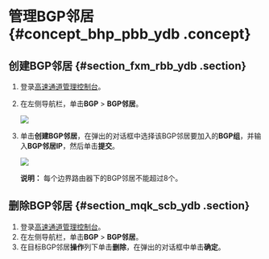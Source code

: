 # 管理BGP邻居 {#concept_bhp_pbb_ydb .concept}

## 创建BGP邻居 {#section_fxm_rbb_ydb .section}

1.  登录[高速通道管理控制台](https://vpc.console.aliyun.com/expressConnect#/connection/cn-hangzhou/list)。
2.  在左侧导航栏，单击**BGP** \> **BGP邻居**。

    ![](http://static-aliyun-doc.oss-cn-hangzhou.aliyuncs.com/assets/img/13857/15382993824023_zh-CN.png)

3.  单击**创建BGP邻居**，在弹出的对话框中选择该BGP邻居要加入的**BGP组**，并输入**BGP邻居IP**，然后单击**提交**。

    ![](http://static-aliyun-doc.oss-cn-hangzhou.aliyuncs.com/assets/img/13857/15382993824024_zh-CN.png)

    **说明：** 每个边界路由器下的BGP邻居不能超过8个。


## 删除BGP邻居 {#section_mqk_scb_ydb .section}

1.  登录[高速通道管理控制台](https://vpc.console.aliyun.com/expressConnect#/connection/cn-hangzhou/list)。
2.  在左侧导航栏，单击**BGP** \> **BGP邻居**。
3.  在目标BGP邻居**操作**列下单击**删除**，在弹出的对话框中单击**确定**。

